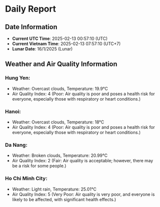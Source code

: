 # Daily Report
## Date Information
- **Current UTC Time**: 2025-02-13 00:57:10 (UTC)
- **Current Vietnam Time**: 2025-02-13 07:57:10 (UTC+7)
- **Lunar Date**: 16/1/2025 (Lunar)

## Weather and Air Quality Information

### Hung Yen:
- Weather: Overcast clouds, Temperature: 19.9°C
- Air Quality Index: 4 (Poor: Air quality is poor and poses a health risk for everyone, especially those with respiratory or heart conditions.)

### Hanoi:
- Weather: Overcast clouds, Temperature: 18°C
- Air Quality Index: 4 (Poor: Air quality is poor and poses a health risk for everyone, especially those with respiratory or heart conditions.)

### Da Nang:
- Weather: Broken clouds, Temperature: 20.99°C
- Air Quality Index: 2 (Fair: Air quality is acceptable; however, there may be a risk for some people.)

### Ho Chi Minh City:
- Weather: Light rain, Temperature: 25.01°C
- Air Quality Index: 5 (Very Poor: Air quality is very poor, and everyone is likely to be affected, with significant health effects.)

